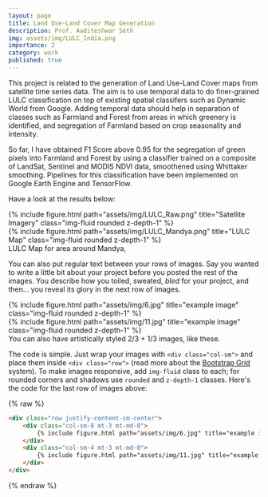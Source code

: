 ```yaml
---
layout: page
title: Land Use-Land Cover Map Generation
description: Prof. Aaditeshwar Seth
img: assets/img/LULC_India.png
importance: 2
category: work
published: true
---
```


This project is related to the generation of Land Use-Land Cover maps from satellite time series data. The aim is to use temporal data to do finer-grained LULC classification on top of existing spatial classifers such as Dynamic World from Google. Adding temporal data should help in separation of classes such as Farmland and Forest from areas in which greenery is identified, and segregation of Farmland based on crop seasonality and intensity. 

So far, I have obtained F1 Score above 0.95 for the segregation of green pixels into Farmland and Forest by using a classifier trained on a composite of LandSat, Sentinel and MODIS NDVI data, smoothened using Whittaker smoothing. Pipelines for this classification have been implemented on Google Earth Engine and TensorFlow. 

Have a look at the results below:

<div class="row">
    <div class="col-sm mt-3 mt-md-0">
        {% include figure.html path="assets/img/LULC_Raw.png" title="Satellite Imagery" class="img-fluid rounded z-depth-1" %}
    </div>
    <div class="col-sm mt-3 mt-md-0">
        {% include figure.html path="assets/img/LULC_Mandya.png" title="LULC Map" class="img-fluid rounded z-depth-1" %}
    </div>
</div>
<div class="caption">
    LULC Map for area around Mandya, 
</div>

You can also put regular text between your rows of images.
Say you wanted to write a little bit about your project before you posted the rest of the images.
You describe how you toiled, sweated, *bled* for your project, and then... you reveal its glory in the next row of images.


<div class="row justify-content-sm-center">
    <div class="col-sm-8 mt-3 mt-md-0">
        {% include figure.html path="assets/img/6.jpg" title="example image" class="img-fluid rounded z-depth-1" %}
    </div>
    <div class="col-sm-4 mt-3 mt-md-0">
        {% include figure.html path="assets/img/11.jpg" title="example image" class="img-fluid rounded z-depth-1" %}
    </div>
</div>
<div class="caption">
    You can also have artistically styled 2/3 + 1/3 images, like these.
</div>


The code is simple.
Just wrap your images with `<div class="col-sm">` and place them inside `<div class="row">` (read more about the <a href="https://getbootstrap.com/docs/4.4/layout/grid/">Bootstrap Grid</a> system).
To make images responsive, add `img-fluid` class to each; for rounded corners and shadows use `rounded` and `z-depth-1` classes.
Here's the code for the last row of images above:

{% raw %}
```html
<div class="row justify-content-sm-center">
    <div class="col-sm-8 mt-3 mt-md-0">
        {% include figure.html path="assets/img/6.jpg" title="example image" class="img-fluid rounded z-depth-1" %}
    </div>
    <div class="col-sm-4 mt-3 mt-md-0">
        {% include figure.html path="assets/img/11.jpg" title="example image" class="img-fluid rounded z-depth-1" %}
    </div>
</div>
```
{% endraw %}
